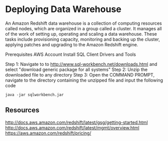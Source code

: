 # Deploying Data Warehouse
An Amazon Redshift data warehouse is a collection of computing resources called nodes, which are organized in a group called a cluster. It manages all of the work of setting up, operating and scaling a data warehouse. These tasks include provisioning capacity, monitoring and backing up the cluster, applying patches and upgrading to the Amazon Redshift engine.

Prerequisites
AWS Account
Install SQL Client Drivers and Tools

Step 1: Navigate to to http://www.sql-workbench.net/downloads.html and select "download generic package for all systems"
Step 2: Unzip the downloaded file to any directory
Step 3: Open the COMMAND PROMPT, navigate to the directory containing the unzipped file and input the following code
```
java -jar sqlworkbench.jar
```


## Resources
http://docs.aws.amazon.com/redshift/latest/gsg/getting-started.html
http://docs.aws.amazon.com/redshift/latest/mgmt/overview.html
https://aws.amazon.com/redshift/pricing/
